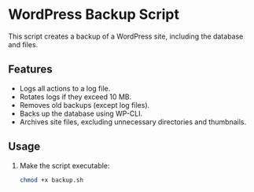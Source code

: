 # WordPress Backup Script

This script creates a backup of a WordPress site, including the database and files.

## Features
- Logs all actions to a log file.
- Rotates logs if they exceed 10 MB.
- Removes old backups (except log files).
- Backs up the database using WP-CLI.
- Archives site files, excluding unnecessary directories and thumbnails.

## Usage
1. Make the script executable:
   ```bash
   chmod +x backup.sh
   ```
